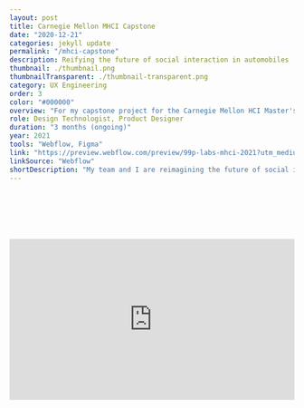 ```yaml
---
layout: post
title: Carnegie Mellon MHCI Capstone
date: "2020-12-21"
categories: jekyll update
permalink: "/mhci-capstone"
description: Reifying the future of social interaction in automobiles
thumbnail: ./thumbnail.png
thumbnailTransparent: ./thumbnail-transparent.png
category: UX Engineering
order: 3
color: "#000000"
overview: "For my capstone project for the Carnegie Mellon HCI Master's program, I'm working with a team of researchers and designers to reimagine the future of social interaction in automobiles with our client, 99P Labs. We are currently halfway through the project, having just concluded our major primary and secondary research efforts. To showcase our work so far, I designed and implemented a responsive project website using Webflow and Figma. Moving into the summer, I'm exicted to put both my technical and design skills to work in building prototypes that enable more meaningful social interactions for families in the car. Check out our project teaser video below!"
role: Design Technologist, Product Designer
duration: "3 months (ongoing)"
year: 2021
tools: "Webflow, Figma"
link: "https://preview.webflow.com/preview/99p-labs-mhci-2021?utm_medium=preview_link&utm_source=dashboard&utm_content=99p-labs-mhci-2021&preview=93a2a643504e819fd1be587d148be4e1&mode=preview"
linkSource: "Webflow"
shortDescription: "My team and I are reimagining the future of social interaction in automobiles. We are halfway through the project, and to showcase our work so far, I designed and implemented a responsive project website using Webflow and Figma."
---
```


<div class="kg-image" style="margin-top:100px;padding:56.25% 0 0 0;position:relative;"><iframe src="https://player.vimeo.com/video/547798818?badge=0&amp;autopause=0&amp;player_id=0&amp;app_id=58479" frameborder="0" allow="autoplay; fullscreen; picture-in-picture" allowfullscreen style="position:absolute;top:0;left:0;width:100%;height:100%;" title="Are We There Yet?"></iframe></div><script src="https://player.vimeo.com/api/player.js"></script>
